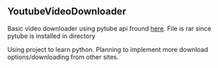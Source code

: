 
## YoutubeVideoDownloader
Basic video downloader using pytube api fround [here](https://pytube.io/en/latest/
).
File is rar since pytube is installed in directory

Using project to learn python. Planning to implement more download options/downloading from other sites.
